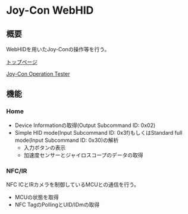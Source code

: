 # Joy-Con WebHID

## 概要

WebHIDを用いたJoy-Conの操作等を行う。

[トップページ](https://aka256.github.io/joycon-webhid/)

[Joy-Con Operation Tester](https://aka256.github.io/joycon-webhid/pages/operation.html)

## 機能

### Home

- Device Informationの取得(Output Subcommand ID: 0x02)
- Simple HID mode(Input Subcommand ID: 0x3f)もしくはStandard full mode(Input Subcommand ID: 0x30)の解析
  - 入力ボタンの表示
  - 加速度センサーとジャイロスコープのデータの取得

### NFC/IR
  
NFC ICとIRカメラを制御しているMCUとの通信を行う。

- MCUの状態を取得
- NFC TagのPollingとUID/IDmの取得

